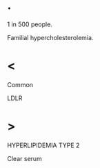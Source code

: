 # .

1 in 500 people.

Familial hypercholesterolemia.

# <

Common

LDLR

# >

HYPERLIPIDEMIA TYPE 2

Clear serum
